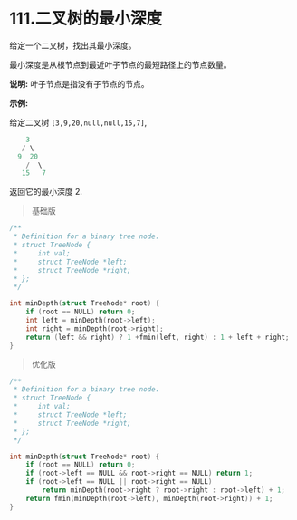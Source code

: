 # 111.二叉树的最小深度

给定一个二叉树，找出其最小深度。

最小深度是从根节点到最近叶子节点的最短路径上的节点数量。

**说明:** 叶子节点是指没有子节点的节点。

**示例:**

给定二叉树 `[3,9,20,null,null,15,7]`,

```c
    3
   / \
  9  20
    /  \
   15   7
```

返回它的最小深度  2.

> 基础版

```c
/**
 * Definition for a binary tree node.
 * struct TreeNode {
 *     int val;
 *     struct TreeNode *left;
 *     struct TreeNode *right;
 * };
 */

int minDepth(struct TreeNode* root) {
    if (root == NULL) return 0;
    int left = minDepth(root->left);
    int right = minDepth(root->right);
    return (left && right) ? 1 +fmin(left, right) : 1 + left + right;
}
```

> 优化版

```c
/**
 * Definition for a binary tree node.
 * struct TreeNode {
 *     int val;
 *     struct TreeNode *left;
 *     struct TreeNode *right;
 * };
 */

int minDepth(struct TreeNode* root) {
    if (root == NULL) return 0;
    if (root->left == NULL && root->right == NULL) return 1;
    if (root->left == NULL || root->right == NULL)
        return minDepth(root->right ? root->right : root->left) + 1;
    return fmin(minDepth(root->left), minDepth(root->right)) + 1;
}
```

